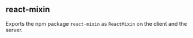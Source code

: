 react-mixin
---

Exports the npm package `react-mixin` as `ReactMixin` on the client and the server.

